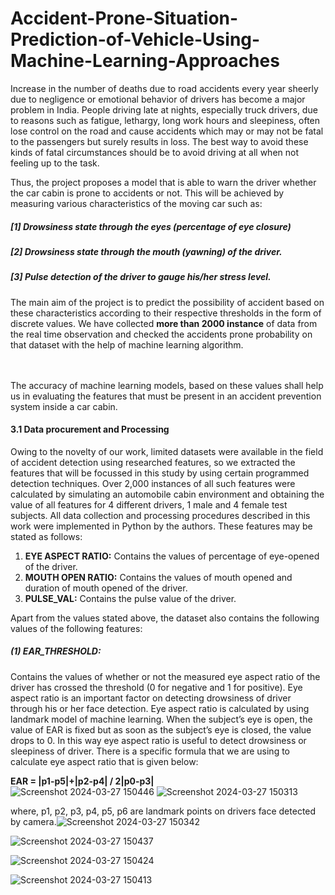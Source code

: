 # Accident-Prone-Situation-Prediction-of-Vehicle-Using-Machine-Learning-Approaches
Increase in the number of deaths due to road accidents every year sheerly due to negligence or emotional behavior
of drivers has become a major problem in India. People driving late at nights, especially truck drivers, due to
reasons such as fatigue, lethargy, long work hours and sleepiness, often lose control on the road and cause
accidents which may or may not be fatal to the passengers but surely results in loss. The best way to avoid these
kinds of fatal circumstances should be to avoid driving at all when not feeling up to the task.

Thus, the project proposes a model that is able to warn the driver whether the car cabin is prone to accidents or
not. This will be achieved by measuring various characteristics of the moving car such as:<br>
##### <b>[1]</b> Drowsiness state through the eyes (percentage of eye closure)<br>
##### <b>[2]</b> Drowsiness state through the mouth (yawning) of the driver.<br>
##### <b>[3]</b> Pulse detection of the driver to gauge his/her stress level.<br>

The main aim of the project is to predict the possibility of accident based on these characteristics according to
their respective thresholds in the form of discrete values. We have collected **more than 2000 instance** of data from
the real time observation and checked the accidents prone probability on that dataset with the help of machine
learning algorithm.<br><br><br>

The accuracy of machine learning models, based on these values shall help us in evaluating the features that must
be present in an accident prevention system inside a car cabin.

#### 3.1 Data procurement and Processing  ####
Owing to the novelty of our work, limited datasets were available in the field of accident detection using researched 
features, so we extracted the features that will be focussed in this study by using certain programmed detection 
techniques. Over 2,000 instances of all such features were calculated by simulating an automobile cabin 
environment and obtaining the value of all features for 4 different drivers, 1 male and 4 female test subjects. All 
data collection and processing procedures described in this work were implemented in Python by the authors. 
These features may be stated as follows: 
1. **EYE ASPECT RATIO:** Contains the values of percentage of eye-opened of the driver. 
2. **MOUTH OPEN RATIO:** Contains the values of mouth opened and duration of mouth opened of the 
driver. 
3. **PULSE_VAL:** Contains the pulse value of the driver. <br>

Apart from the values stated above, the dataset also contains the following values of the following features: 
##### (1) EAR_THRESHOLD: ##### 
Contains the values of whether or not the measured eye aspect ratio of the driver has crossed the threshold (0 for negative and 1 for positive). 
Eye aspect ratio is an important factor on detecting drowsiness of driver through his or her face detection. Eye 
aspect ratio is calculated by using landmark model of machine learning. When the subject’s eye is open, the value 
of EAR is fixed but as soon as the subject’s eye is closed, the value drops to 0. In this way eye aspect ratio is 
useful to detect drowsiness or sleepiness of driver. There is a specific formula that we are using to calculate eye 
aspect ratio that is given below: 
 
**EAR = |p1-p5|+|p2-p4| / 2|p0-p3|** <br>![Screenshot 2024-03-27 150446](https://github.com/AntimaDwivedi/Accident-Prone-Situation-Prediction-of-Vehicle-Using-Machine-Learning-Approaches/assets/56269029/d7817eb6-f3d2-4327-af02-c3d446312496)
![Screenshot 2024-03-27 150313](https://github.com/AntimaDwivedi/Accident-Prone-Situation-Prediction-of-Vehicle-Using-Machine-Learning-Approaches/assets/56269029/cb6153bb-17d2-445e-9041-ade20078b211)

where, p1, p2, p3, p4, p5, p6 are landmark points on drivers face detected by camera.![Screenshot 2024-03-27 150342](https://github.com/AntimaDwivedi/Accident-Prone-Situation-Prediction-of-Vehicle-Using-Machine-Learning-Approaches/assets/56269029/7f91ecd5-8672-4e1b-b004-88561fdb09ac)

![Screenshot 2024-03-27 150437](https://github.com/AntimaDwivedi/Accident-Prone-Situation-Prediction-of-Vehicle-Using-Machine-Learning-Approaches/assets/56269029/86386ffa-3f70-47cf-b27d-4c7cae94b4f4)

![Screenshot 2024-03-27 150424](https://github.com/AntimaDwivedi/Accident-Prone-Situation-Prediction-of-Vehicle-Using-Machine-Learning-Approaches/assets/56269029/25d41c15-1d53-4731-af3b-33090c0b67d9)


![Screenshot 2024-03-27 150413](https://github.com/AntimaDwivedi/Accident-Prone-Situation-Prediction-of-Vehicle-Using-Machine-Learning-Approaches/assets/56269029/3219c17f-6a81-4515-9b64-4bcac20334f5)
